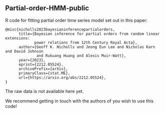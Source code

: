 ## Partial-order-HMM-public
R code for fitting partial order time series model set out in this paper:

```
@misc{nicholls2023bayesianinferencepartialorders,
      title={Bayesian inference for partial orders from random linear extensions:
             power relations from 12th Century Royal Acta}, 
      author={Geoff K. Nicholls and Jeong Eun Lee and Nicholas Karn and David Johnson
              and Rukuang Huang and Alexis Muir-Watt},
      year={2023},
      eprint={2212.05524},
      archivePrefix={arXiv},
      primaryClass={stat.ME},
      url={https://arxiv.org/abs/2212.05524}, 
}
```

The raw data is not available here yet.

We recommend getting in touch with the authors of you wish to use this code!
